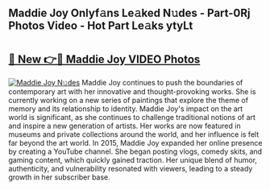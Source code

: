 ## Maddie Joy Onlyf𝚊ns Le𝚊ked N𝚞des - Part-0Rj Photos Video - Hot Part Le𝚊ks ytyLt

# <h2><a href="http://ab56211.deff.icu/?id=Maddie+Joy">🔗 New 👉🔴 Maddie Joy VIDEO Photos</a></h2>

[![Maddie Joy N𝚞des](https://i.imgur.com/rIISA9y.gif)](http://ab56211.deff.icu/?id=Maddie+Joy)
Maddie Joy continues to push the boundaries of contemporary art with her innovative and thought-provoking works. She is currently working on a new series of paintings that explore the theme of memory and its relationship to identity. Maddie Joy's impact on the art world is significant, as she continues to challenge traditional notions of art and inspire a new generation of artists. Her works are now featured in museums and private collections around the world, and her influence is felt far beyond the art world. In 2015, Maddie Joy expanded her online presence by creating a YouTube channel. She began posting vlogs, comedy skits, and gaming content, which quickly gained traction. Her unique blend of humor, authenticity, and vulnerability resonated with viewers, leading to a steady growth in her subscriber base.
